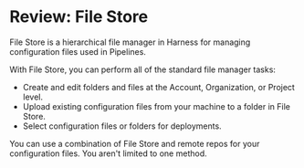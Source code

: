 # Review: File Store

File Store is a hierarchical file manager in Harness for managing configuration files used in Pipelines.

With File Store, you can perform all of the standard file manager tasks:

* Create and edit folders and files at the Account, Organization, or Project level.
* Upload existing configuration files from your machine to a folder in File Store.
* Select configuration files or folders for deployments.

You can use a combination of File Store and remote repos for your configuration files. You aren't limited to one method. 
